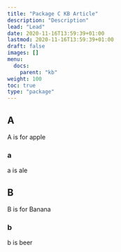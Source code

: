 ```yaml
---
title: "Package C KB Article"
description: "Description"
lead: "Lead"
date: 2020-11-16T13:59:39+01:00
lastmod: 2020-11-16T13:59:39+01:00
draft: false
images: []
menu:
  docs:
    parent: "kb"
weight: 100
toc: true
type: "package"
---
```


## A

  A is for apple

### a

  a is ale

## B

B is for Banana

### b

  b is beer

